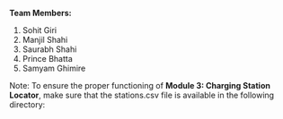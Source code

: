 **Team Members:**

1. Sohit Giri
2. Manjil Shahi
3. Saurabh Shahi
4. Prince Bhatta
5. Samyam Ghimire


Note: To ensure the proper functioning of **Module 3: Charging Station Locator**, make sure that the stations.csv file is available in the following directory:
